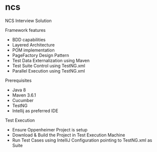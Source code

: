 # ncs
NCS Interview Solution

Framework features 
  - BDD capabilities
  - Layered Architecture
  - POM implementation
  - PageFactory Design Pattern
  - Test Data Externalization using Maven
  - Test Suite Control using TestNG.xml
  - Parallel Execution using TestNG.xml

Prerequisites 
  - Java 8
  - Maven 3.6.1
  - Cucumber
  - TestNG
  - Intellij as preferred IDE
  
Test Execution 
  - Ensure Oppenheimer Project is setup
  - Download & Build the Project in Test Execution Machine
  - Run Test Cases using IntelliJ Configuration pointing to TestNG.xml as Suite
